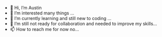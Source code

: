 - 👋 Hi, I’m Austin
- 👀 I’m interested many things ...
- 🌱 I’m currently learning and still new to coding ...
- 💞️ I’m still not ready for collaboration and needed to  improve my skills...
- 📫 How to reach me for now no...

<!---
JuXiHe/JuXiHe is a ✨ special ✨ repository because its `README.md` (this file) appears on your GitHub profile.
You can click the Preview link to take a look at your changes.
--->
